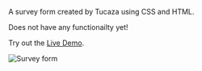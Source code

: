 A survey form created by Tucaza using CSS and HTML.

Does not have any functionailty yet!

Try out the [Live Demo](https://tucaza555.github.io/survey-form/).

![Survey form](https://user-images.githubusercontent.com/68226299/172190845-a27a3bc6-7873-4d94-9d19-1aa8fe1455d2.png)
